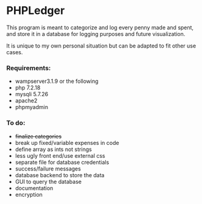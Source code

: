 # PHPLedger

This program is meant to categorize and log every penny made and spent, and store it in a database for logging purposes and future visualization. 

It is unique to my own personal situation but can be adapted to fit other use cases.


### Requirements:
- wampserver3.1.9 or the following
- php 7.2.18
- mysqli 5.7.26
- apache2
- phpmyadmin

### To do:
- ~~finalize categories~~
- break up fixed/variable expenses in code
- define array as ints not strings
- less ugly front end/use external css
- separate file for database credentials
- success/failure messages
- database backend to store the data
- GUI to query the database
- documentation
- encryption